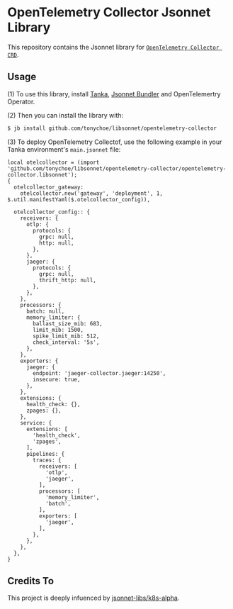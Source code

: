 # OpenTelemetry Collector Jsonnet Library

This repository contains the Jsonnet library for [`OpenTelemetry Collector CRD`](https://github.com/open-telemetry/opentelemetry-operator).

## Usage

(1) To use this library, install [Tanka](https://tanka.dev/), [Jsonnet Bundler](https://tanka.dev/install#jsonnet-bundler) and OpenTelemertry Operator.

(2) Then you can install the library with:

```bash
$ jb install github.com/tonychoe/libsonnet/opentelemetry-collector
```

(3) To deploy OpenTelemetry Collectof, use the following example in your Tanka environment's `main.jsonnet` file:

```jsonnet
local otelcollector = (import 'github.com/tonychoe/libsonnet/opentelemetry-collector/opentelemetry-collector.libsonnet');
{
  otelcollector_gateway:
    otelcollector.new('gateway', 'deployment', 1, $.util.manifestYaml($.otelcollector_config)),

  otelcollector_config:: {
    receivers: {
      otlp: {
        protocols: {
          grpc: null,
          http: null,
        },
      },
      jaeger: {
        protocols: {
          grpc: null,
          thrift_http: null,
        },
      },
    },
    processors: {
      batch: null,
      memory_limiter: {
        ballast_size_mib: 683,
        limit_mib: 1500,
        spike_limit_mib: 512,
        check_interval: '5s',
      },
    },
    exporters: {
      jaeger: {
        endpoint: 'jaeger-collector.jaeger:14250',
        insecure: true,
      },
    },
    extensions: {
      health_check: {},
      zpages: {},
    },
    service: {
      extensions: [
        'health_check',
        'zpages',
      ],
      pipelines: {
        traces: {
          receivers: [
            'otlp',
            'jaeger',
          ],
          processors: [
            'memory_limiter',
            'batch',
          ],
          exporters: [
            'jaeger',
          ],
        },
      },
    },
  },
}
```

## Credits To

This project is deeply infuenced by [jsonnet-libs/k8s-alpha](https://github.com/jsonnet-libs/k8s-alpha).

